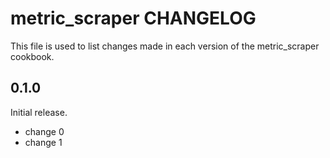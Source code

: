 # metric_scraper CHANGELOG

This file is used to list changes made in each version of the metric_scraper cookbook.

## 0.1.0

Initial release.

- change 0
- change 1
